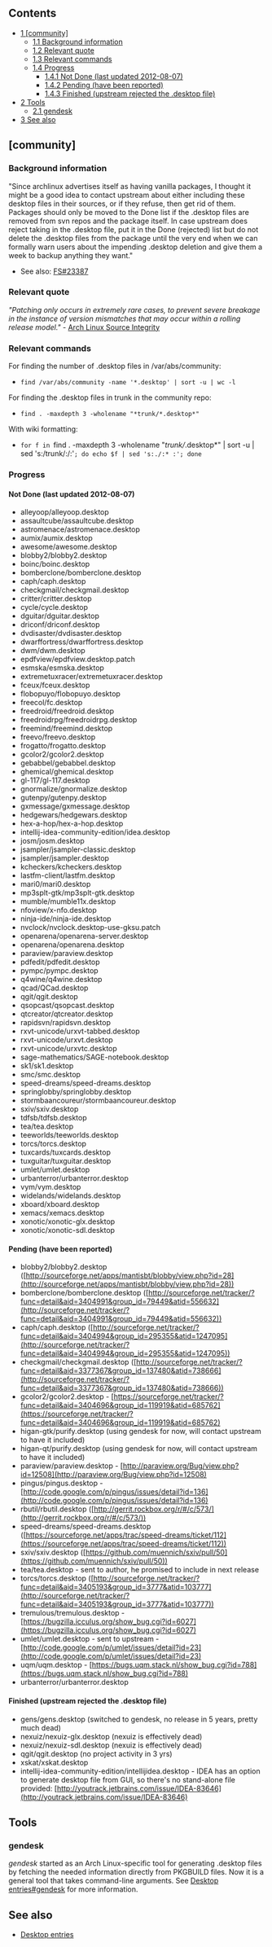 ## Contents

*   [1 [community]](#.5Bcommunity.5D)
    *   [1.1 Background information](#Background_information)
    *   [1.2 Relevant quote](#Relevant_quote)
    *   [1.3 Relevant commands](#Relevant_commands)
    *   [1.4 Progress](#Progress)
        *   [1.4.1 Not Done (last updated 2012-08-07)](#Not_Done_.28last_updated_2012-08-07.29)
        *   [1.4.2 Pending (have been reported)](#Pending_.28have_been_reported.29)
        *   [1.4.3 Finished (upstream rejected the .desktop file)](#Finished_.28upstream_rejected_the_.desktop_file.29)
*   [2 Tools](#Tools)
    *   [2.1 gendesk](#gendesk)
*   [3 See also](#See_also)

## [community]

### Background information

"Since archlinux advertises itself as having vanilla packages, I thought it might be a good idea to contact upstream about either including these desktop files in their sources, or if they refuse, then get rid of them. Packages should only be moved to the Done list if the .desktop files are removed from svn repos and the package itself. In case upstream does reject taking in the .desktop file, put it in the Done (rejected) list but do not delete the .desktop files from the package until the very end when we can formally warn users about the impending .desktop deletion and give them a week to backup anything they want."

*   See also: [FS#23387](https://bugs.archlinux.org/task/23387)

### Relevant quote

_"Patching only occurs in extremely rare cases, to prevent severe breakage in the instance of version mismatches that may occur within a rolling release model."_ - [Arch Linux Source Integrity](https://wiki.archlinux.org/index.php/Arch_Linux#Source_Integrity)

### Relevant commands

For finding the number of .desktop files in /var/abs/community:

*   `find /var/abs/community -name '*.desktop' | sort -u | wc -l`

For finding the .desktop files in trunk in the community repo:

*   `find . -maxdepth 3 -wholename "*trunk/*.desktop*"`

With wiki formatting:

*   `for f in `find . -maxdepth 3 -wholename "*trunk/*.desktop*" | sort -u | sed 's:/trunk/:/:'`; do echo $f | sed 's:./:* :'; done`

### Progress

#### Not Done (last updated 2012-08-07)

*   alleyoop/alleyoop.desktop
*   assaultcube/assaultcube.desktop
*   astromenace/astromenace.desktop
*   aumix/aumix.desktop
*   awesome/awesome.desktop
*   blobby2/blobby2.desktop
*   boinc/boinc.desktop
*   bomberclone/bomberclone.desktop
*   caph/caph.desktop
*   checkgmail/checkgmail.desktop
*   critter/critter.desktop
*   cycle/cycle.desktop
*   dguitar/dguitar.desktop
*   driconf/driconf.desktop
*   dvdisaster/dvdisaster.desktop
*   dwarffortress/dwarffortress.desktop
*   dwm/dwm.desktop
*   epdfview/epdfview.desktop.patch
*   esmska/esmska.desktop
*   extremetuxracer/extremetuxracer.desktop
*   fceux/fceux.desktop
*   flobopuyo/flobopuyo.desktop
*   freecol/fc.desktop
*   freedroid/freedroid.desktop
*   freedroidrpg/freedroidrpg.desktop
*   freemind/freemind.desktop
*   freevo/freevo.desktop
*   frogatto/frogatto.desktop
*   gcolor2/gcolor2.desktop
*   gebabbel/gebabbel.desktop
*   ghemical/ghemical.desktop
*   gl-117/gl-117.desktop
*   gnormalize/gnormalize.desktop
*   gutenpy/gutenpy.desktop
*   gxmessage/gxmessage.desktop
*   hedgewars/hedgewars.desktop
*   hex-a-hop/hex-a-hop.desktop
*   intellij-idea-community-edition/idea.desktop
*   josm/josm.desktop
*   jsampler/jsampler-classic.desktop
*   jsampler/jsampler.desktop
*   kcheckers/kcheckers.desktop
*   lastfm-client/lastfm.desktop
*   mari0/mari0.desktop
*   mp3splt-gtk/mp3splt-gtk.desktop
*   mumble/mumble11x.desktop
*   nfoview/x-nfo.desktop
*   ninja-ide/ninja-ide.desktop
*   nvclock/nvclock.desktop-use-gksu.patch
*   openarena/openarena-server.desktop
*   openarena/openarena.desktop
*   paraview/paraview.desktop
*   pdfedit/pdfedit.desktop
*   pympc/pympc.desktop
*   q4wine/q4wine.desktop
*   qcad/QCad.desktop
*   qgit/qgit.desktop
*   qsopcast/qsopcast.desktop
*   qtcreator/qtcreator.desktop
*   rapidsvn/rapidsvn.desktop
*   rxvt-unicode/urxvt-tabbed.desktop
*   rxvt-unicode/urxvt.desktop
*   rxvt-unicode/urxvtc.desktop
*   sage-mathematics/SAGE-notebook.desktop
*   sk1/sk1.desktop
*   smc/smc.desktop
*   speed-dreams/speed-dreams.desktop
*   springlobby/springlobby.desktop
*   stormbaancoureur/stormbaancoureur.desktop
*   sxiv/sxiv.desktop
*   tdfsb/tdfsb.desktop
*   tea/tea.desktop
*   teeworlds/teeworlds.desktop
*   torcs/torcs.desktop
*   tuxcards/tuxcards.desktop
*   tuxguitar/tuxguitar.desktop
*   umlet/umlet.desktop
*   urbanterror/urbanterror.desktop
*   vym/vym.desktop
*   widelands/widelands.desktop
*   xboard/xboard.desktop
*   xemacs/xemacs.desktop
*   xonotic/xonotic-glx.desktop
*   xonotic/xonotic-sdl.desktop

#### Pending (have been reported)

*   blobby2/blobby2.desktop ([http://sourceforge.net/apps/mantisbt/blobby/view.php?id=28](http://sourceforge.net/apps/mantisbt/blobby/view.php?id=28))
*   bomberclone/bomberclone.desktop ([http://sourceforge.net/tracker/?func=detail&aid=3404991&group_id=79449&atid=556632](http://sourceforge.net/tracker/?func=detail&aid=3404991&group_id=79449&atid=556632))
*   caph/caph.desktop ([http://sourceforge.net/tracker/?func=detail&aid=3404994&group_id=295355&atid=1247095](http://sourceforge.net/tracker/?func=detail&aid=3404994&group_id=295355&atid=1247095))
*   checkgmail/checkgmail.desktop ([http://sourceforge.net/tracker/?func=detail&aid=3377367&group_id=137480&atid=738666](http://sourceforge.net/tracker/?func=detail&aid=3377367&group_id=137480&atid=738666))
*   gcolor2/gcolor2.desktop - [https://sourceforge.net/tracker/?func=detail&aid=3404696&group_id=119919&atid=685762](https://sourceforge.net/tracker/?func=detail&aid=3404696&group_id=119919&atid=685762)
*   higan-gtk/purify.desktop (using gendesk for now, will contact upstream to have it included)
*   higan-qt/purify.desktop (using gendesk for now, will contact upstream to have it included)
*   paraview/paraview.desktop - [http://paraview.org/Bug/view.php?id=12508](http://paraview.org/Bug/view.php?id=12508)
*   pingus/pingus.desktop - [http://code.google.com/p/pingus/issues/detail?id=136](http://code.google.com/p/pingus/issues/detail?id=136)
*   rbutil/rbutil.desktop ([http://gerrit.rockbox.org/r/#/c/573/](http://gerrit.rockbox.org/r/#/c/573/))
*   speed-dreams/speed-dreams.desktop ([https://sourceforge.net/apps/trac/speed-dreams/ticket/112](https://sourceforge.net/apps/trac/speed-dreams/ticket/112))
*   sxiv/sxiv.desktop ([https://github.com/muennich/sxiv/pull/50](https://github.com/muennich/sxiv/pull/50))
*   tea/tea.desktop - sent to author, he promised to include in next release
*   torcs/torcs.desktop ([http://sourceforge.net/tracker/?func=detail&aid=3405193&group_id=3777&atid=103777](http://sourceforge.net/tracker/?func=detail&aid=3405193&group_id=3777&atid=103777))
*   tremulous/tremulous.desktop - [https://bugzilla.icculus.org/show_bug.cgi?id=6027](https://bugzilla.icculus.org/show_bug.cgi?id=6027)
*   umlet/umlet.desktop - sent to upstream - [http://code.google.com/p/umlet/issues/detail?id=23](http://code.google.com/p/umlet/issues/detail?id=23)
*   uqm/uqm.desktop - [https://bugs.uqm.stack.nl/show_bug.cgi?id=788](https://bugs.uqm.stack.nl/show_bug.cgi?id=788)
*   urbanterror/urbanterror.desktop

#### Finished (upstream rejected the .desktop file)

*   gens/gens.desktop (switched to gendesk, no release in 5 years, pretty much dead)
*   nexuiz/nexuiz-glx.desktop (nexuiz is effectively dead)
*   nexuiz/nexuiz-sdl.desktop (nexuiz is effectively dead)
*   qgit/qgit.desktop (no project activity in 3 yrs)
*   xskat/xskat.desktop
*   intellij-idea-community-edition/intellijidea.desktop - IDEA has an option to generate desktop file from GUI, so there's no stand-alone file provided: [http://youtrack.jetbrains.com/issue/IDEA-83646](http://youtrack.jetbrains.com/issue/IDEA-83646)

## Tools

### gendesk

_gendesk_ started as an Arch Linux-specific tool for generating .desktop files by fetching the needed information directly from PKGBUILD files. Now it is a general tool that takes command-line arguments. See [Desktop entries#gendesk](/index.php/Desktop_entries#gendesk "Desktop entries") for more information.

## See also

*   [Desktop entries](/index.php/Desktop_entries "Desktop entries")